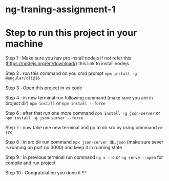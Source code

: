 # ng-traning-assignment-1

# Step to run this project in your machine
Step 1 : Make sure you hav pre install nodejs if not refer this (https://nodejs.org/en/download/) this link to install nodejs

Step 2 : run this command on you cmd prompt `npm install -g @angular/cli@16`

Step 3 : Open this project in vs code

Step 4 : in new terminal run following command (make sure you are in project dir) `npm install` or `npm install --force`

Step 6 : after that run one more command `npm install -g json-server` or `npm install -g json-server --force`

Step 7 : now take one new terminal and go to dir src by using command `cd src`

Step 8 : in src dir run command `npx json-server db.json` (make sure sever is running on port no 3000) and keep it in running state

Step 9 : In previous terminal run command `ng s --o` or `ng serve --open` for compile and run project

Step 10 : Congratulation you done it !!!

